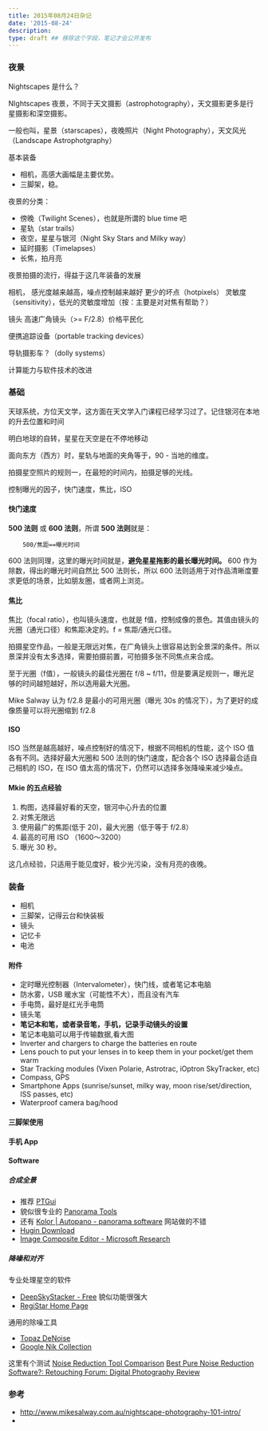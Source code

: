 ```yaml
---
title: 2015年08月24日杂记
date: '2015-08-24'
description:
type: draft ## 移除这个字段，笔记才会公开发布
---
```


### 夜景

Nightscapes 是什么？

NIghtscapes 夜景，不同于天文摄影（astrophotography），天文摄影更多是行星摄影和深空摄影。

 一般也叫，星景（starscapes），夜晚照片（Night Photography），天文风光（Landscape Astrophotgraphy）

基本装备

- 相机，高感大画幅是主要优势。
- 三脚架，稳。


夜景的分类：
- 傍晚（Twilight Scenes），也就是所谓的 blue time 吧
- 星轨（star trails）
- 夜空，星星与银河（Night Sky Stars and Milky way）
- 延时摄影（Timelapses）
- 长焦，拍月亮


夜景拍摄的流行，得益于这几年装备的发展

相机，
感光度越来越高，噪点控制越来越好
更少的坏点（hotpixels）
灵敏度（sensitivity），低光的灵敏度增加（按：主要是对对焦有帮助？）

镜头
高速广角镜头（>= F/2.8）价格平民化

便携追踪设备（portable tracking devices）

导轨摄影车？（dolly systems）

计算能力与软件技术的改进

### 基础

天球系统，方位天文学，这方面在天文学入门课程已经学习过了。记住银河在本地的升去位置和时间

明白地球的自转，星星在天空是在不停地移动

面向东方（西方）时，星轨与地面的夹角等于，90 - 当地的维度。


拍摄星空照片的规则一，在最短的时间内，拍摄足够的光线。

控制曝光的因子，快门速度，焦比，ISO

#### 快门速度

**500 法则** 或 **600 法则**，所谓 **500 法则**就是：

```mathjax
	500/焦距==曝光时间
```

600 法则同理，这里的曝光时间就是，**避免星星拖影的最长曝光时间。** 600 作为除数，得出的曝光时间自然比 500 法则长，所以 600 法则适用于对作品清晰度要求更低的场景，比如朋友圈，或者网上浏览。


#### 焦比

焦比（focal ratio），也叫镜头速度，也就是 f值，控制成像的景色。其值由镜头的光圈（通光口径）和焦距决定的。f = 焦距/通光口径。

拍摄星空作品，一般是无限远对焦，在广角镜头上很容易达到全景深的条件。所以景深并没有太多选择，需要拍摄前置，可拍摄多张不同焦点来合成。

至于光圈（f值），一般镜头的最佳光圈在 f/8 ~ f/11，但是要满足规则一，曝光足够的时间越短越好，所以选用最大光圈。

Mike Salway 认为 f/2.8 是最小的可用光圈（曝光 30s 的情况下），为了更好的成像质量可以将光圈缩到 f/2.8


#### ISO

ISO 当然是越高越好，噪点控制好的情况下，根据不同相机的性能，这个 ISO 值各有不同。选择好最大光圈和 500 法则的快门速度，配合各个 ISO 选择最合适自己相机的 ISO，在 ISO 值太高的情况下，仍然可以选择多张降噪来减少噪点。


#### Mkie 的五点经验

1. 构图，选择最好看的天空，银河中心升去的位置
2. 对焦无限远
3. 使用最广的焦距(低于 20)，最大光圈（低于等于 f/2.8）
4. 最高的可用 ISO （1600～3200）
5. 曝光 30 秒。

这几点经验，只适用于能见度好，极少光污染，没有月亮的夜晚。


### 装备


- 相机
- 三脚架，记得云台和快装板
- 镜头
- 记忆卡
- 电池


#### 附件


- 定时曝光控制器（Intervalometer），快门线，或者笔记本电脑
- 防水雾，USB 暖水宝（可能性不大），而且没有汽车
- 手电筒，最好是红光手电筒
- 镜头笔
- **笔记本和笔，或者录音笔，手机，记录手动镜头的设置**
- 笔记本电脑可以用于传输数据,看大图
- Inverter and chargers to charge the batteries en route
- Lens pouch to put your lenses in to keep them in your pocket/get them warm
- Star Tracking modules (Vixen Polarie, Astrotrac, iOptron SkyTracker, etc)
- Compass, GPS
- Smartphone Apps (sunrise/sunset, milky way, moon rise/set/direction, ISS passes, etc)
- Waterproof camera bag/hood



#### 三脚架使用


#### 手机 App


#### Software

##### 合成全景

- 推荐 [PTGui](http://www.ptgui.com/)
- 貌似很专业的 [Panorama Tools](http://www.panoramatools.com/)
- 还有 [Kolor | Autopano - panorama software](http://www.kolor.com/autopano/) 网站做的不错
- [Hugin Download](http://hugin.sourceforge.net/download/)
- [Image Composite Editor - Microsoft Research](http://research.microsoft.com/en-us/um/redmond/projects/ice/)

##### 降噪和对齐

专业处理星空的软件
- [DeepSkyStacker - Free](http://deepskystacker.free.fr/english/index.html) 貌似功能很强大
- [RegiStar Home Page](https://aurigaimaging.com/)

通用的除噪工具
- [Topaz DeNoise](https://www.topazlabs.com/denoise)
- [Google Nik Collection](https://www.google.com/nikcollection/products/dfine/)


这里有个测试 [Noise Reduction Tool Comparison](http://www.michaelalmond.com/Articles/noise.htm)
[Best Pure Noise Reduction Software?: Retouching Forum: Digital Photography Review](http://www.dpreview.com/forums/thread/3491680)

### 参考

- http://www.mikesalway.com.au/nightscape-photography-101-intro/
- 


